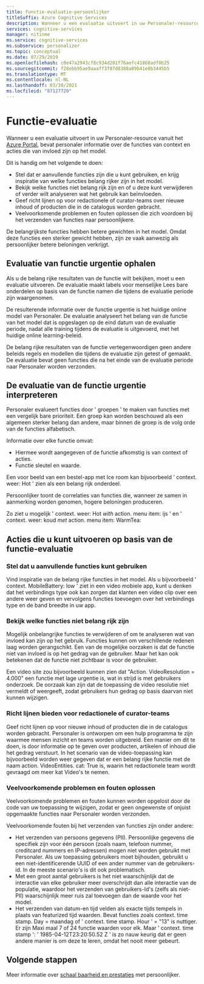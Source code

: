 ```yaml
---
title: Functie-evaluatie-persoonlijker
titleSuffix: Azure Cognitive Services
description: Wanneer u een evaluatie uitvoert in uw Personaler-resource vanuit het Azure Portal, bevat Personaler informatie over de functies van context en acties die van invloed zijn op het model.
services: cognitive-services
manager: nitinme
ms.service: cognitive-services
ms.subservice: personalizer
ms.topic: conceptual
ms.date: 07/29/2019
ms.openlocfilehash: c0e47a2943cf8c934d201f76aefc41868adf0b25
ms.sourcegitcommit: f28ebb95ae9aaaff3f87d8388a09b41e0b3445b5
ms.translationtype: MT
ms.contentlocale: nl-NL
ms.lasthandoff: 03/30/2021
ms.locfileid: "87127720"
---
```

# <a name="feature-evaluation"></a>Functie-evaluatie

Wanneer u een evaluatie uitvoert in uw Personaler-resource vanuit het [Azure Portal](https://portal.azure.com), bevat personaler informatie over de functies van context en acties die van invloed zijn op het model. 

Dit is handig om het volgende te doen:

* Stel dat er aanvullende functies zijn die u kunt gebruiken, en krijg inspiratie van welke functies belang rijker zijn in het model.
* Bekijk welke functies niet belang rijk zijn en of u deze kunt verwijderen of verder wilt analyseren wat het gebruik kan beïnvloeden.
* Geef richt lijnen op voor redactionele of curator-teams over nieuwe inhoud of producten die in de catalogus worden gebracht.
* Veelvoorkomende problemen en fouten oplossen die zich voordoen bij het verzenden van functies naar persoonlijkere.

De belangrijkste functies hebben betere gewichten in het model. Omdat deze functies een sterker gewicht hebben, zijn ze vaak aanwezig als persoonlijker betere beloningen verkrijgt.

## <a name="getting-feature-importance-evaluation"></a>Evaluatie van functie urgentie ophalen

Als u de belang rijke resultaten van de functie wilt bekijken, moet u een evaluatie uitvoeren. De evaluatie maakt labels voor menselijke Lees bare onderdelen op basis van de functie namen die tijdens de evaluatie periode zijn waargenomen.

De resulterende informatie over de functie urgentie is het huidige online model van Personaler. De evaluatie analyseert het belang van de functie van het model dat is opgeslagen op de eind datum van de evaluatie periode, nadat alle training tijdens de evaluatie is uitgevoerd, met het huidige online learning-beleid. 

De belang rijke resultaten van de functie vertegenwoordigen geen andere beleids regels en modellen die tijdens de evaluatie zijn getest of gemaakt.  De evaluatie bevat geen functies die na het einde van de evaluatie periode naar Personaler worden verzonden.

## <a name="how-to-interpret-the-feature-importance-evaluation"></a>De evaluatie van de functie urgentie interpreteren

Personaler evalueert functies door ' groepen ' te maken van functies met een vergelijk bare prioriteit. Een groep kan worden beschouwd als een algemeen sterker belang dan andere, maar binnen de groep is de volg orde van de functies alfabetisch.

Informatie over elke functie omvat:

* Hiermee wordt aangegeven of de functie afkomstig is van context of acties.
* Functie sleutel en waarde.

Een voor beeld van een bestel-app met Ice room kan bijvoorbeeld ' context. weer: Hot ' zien als een belang rijk onderdeel.

Persoonlijker toont de correlaties van functies die, wanneer ze samen in aanmerking worden genomen, hogere beloningen produceren.

Zo ziet u mogelijk ' context. weer: Hot *with* action. menu item: ijs ' en ' context. weer: koud *met* action. menu item: WarmTea:

## <a name="actions-you-can-take-based-on-feature-evaluation"></a>Acties die u kunt uitvoeren op basis van de functie-evaluatie

### <a name="imagine-additional-features-you-could-use"></a>Stel dat u aanvullende functies kunt gebruiken

Vind inspiratie van de belang rijke functies in het model. Als u bijvoorbeeld ' context. MobileBattery: low ' ziet in een video mobiele app, kunt u denken dat het verbindings type ook kan zorgen dat klanten een video clip over een andere weer geven en vervolgens functies toevoegen over het verbindings type en de band breedte in uw app.

### <a name="see-what-features-are-not-important"></a>Bekijk welke functies niet belang rijk zijn

Mogelijk onbelangrijke functies te verwijderen of om te analyseren wat van invloed kan zijn op het gebruik. Functies kunnen om verschillende redenen laag worden gerangschikt. Een van de mogelijke oorzaken is dat de functie niet van invloed is op het gedrag van de gebruiker. Maar het kan ook betekenen dat de functie niet zichtbaar is voor de gebruiker. 

Een video site zou bijvoorbeeld kunnen zien dat "Action. VideoResolution = 4.000" een functie met lage urgentie is, wat in strijd is met gebruikers onderzoek. De oorzaak kan zijn dat de toepassing de video resolutie niet vermeldt of weergeeft, zodat gebruikers hun gedrag op basis daarvan niet kunnen wijzigen.

### <a name="provide-guidance-to-editorial-or-curation-teams"></a>Richt lijnen bieden voor redactionele of curator-teams

Geef richt lijnen op voor nieuwe inhoud of producten die in de catalogus worden gebracht. Personaler is ontworpen om een hulp programma te zijn waarmee mensen inzicht en teams worden uitgebreid. Een manier om dit te doen, is door informatie op te geven over producten, artikelen of inhoud die het gedrag verstuurt. In het scenario van de video-toepassing kan bijvoorbeeld worden weer gegeven dat er een belang rijke functie met de naam action. VideoEntities. cat: True is, waarin het redactionele team wordt gevraagd om meer kat Video's te nemen.

### <a name="troubleshoot-common-problems-and-mistakes"></a>Veelvoorkomende problemen en fouten oplossen

Veelvoorkomende problemen en fouten kunnen worden opgelost door de code van uw toepassing te wijzigen, zodat er geen ongewenste of onjuist opgemaakte functies naar Personaler worden verzonden. 

Veelvoorkomende fouten bij het verzenden van functies zijn onder andere:

* Het verzenden van persoons gegevens (PII). Persoonlijke gegevens die specifiek zijn voor één persoon (zoals naam, telefoon nummer, creditcard nummers en IP-adressen) mogen niet worden gebruikt met Personaler. Als uw toepassing gebruikers moet bijhouden, gebruikt u een niet-identificerende UUID of een ander nummer van de gebruikers-id. In de meeste scenario's is dit ook problematisch.
* Met een groot aantal gebruikers is het niet waarschijnlijk dat de interactie van elke gebruiker meer overschrijdt dan alle interactie van de populatie, waardoor het verzenden van gebruikers-Id's (zelfs als niet-PII) waarschijnlijk meer ruis zal toevoegen dan de waarde voor het model.
* Het verzenden van datum-en tijd velden als exacte tijds tempels in plaats van featurized tijd waarden. Bevat functies zoals context. time stamp. Day = maandag of ' context. time stamp. Hour ' = "13" is nuttiger. Er zijn Maxi maal 7 of 24 functie waarden voor elk. Maar ' context. time stamp ': ' 1985-04-12T23:20:50.52 Z ' is zo nauw keurig dat er geen andere manier is om deze te leren, omdat het nooit meer gebeurt.

## <a name="next-steps"></a>Volgende stappen

Meer informatie over [schaal baarheid en prestaties](concepts-scalability-performance.md) met persoonlijker.

